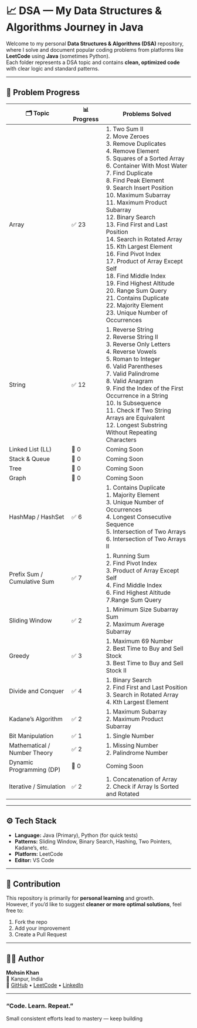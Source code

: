 # 📈 DSA — My Data Structures & Algorithms Journey in Java  

Welcome to my personal **Data Structures & Algorithms (DSA)** repository, where I solve and document popular coding problems from platforms like **LeetCode** using **Java** (sometimes Python).  
Each folder represents a DSA topic and contains **clean, optimized code** with clear logic and standard patterns.


---

## 🧩 Problem Progress

| 🗂️ Topic | 📊 Progress | Problems Solved |
|-----------|------------|----------------|
| Array | ✅ 23 | 1. Two Sum II<br>2. Move Zeroes<br>3. Remove Duplicates<br>4. Remove Element<br>5. Squares of a Sorted Array<br>6. Container With Most Water<br>7. Find Duplicate<br>8. Find Peak Element<br>9. Search Insert Position<br>10. Maximum Subarray<br>11. Maximum Product Subarray<br>12. Binary Search<br>13. Find First and Last Position<br>14. Search in Rotated Array<br>15.  Kth Largest Element<br>16. Find Pivot Index<br>17. Product of Array Except Self<br>18. Find Middle Index<br>19. Find Highest Altitude<br>20. Range Sum Query<br>21. Contains Duplicate<br>22. Majority Element<br>23. Unique Number of Occurrences |
| String | ✅ 12 | 1. Reverse String<br>2. Reverse String II<br>3. Reverse Only Letters<br>4. Reverse Vowels<br>5. Roman to Integer<br>6. Valid Parentheses<br>7. Valid Palindrome<br>8. Valid Anagram<br>9. Find the Index of the First Occurrence in a String<br>10. Is Subsequence<br>11. Check If Two String Arrays are Equivalent<br>12. Longest Substring Without Repeating Characters |
| Linked List (LL) | 🚧 0 | Coming Soon |
| Stack & Queue | 🚧 0 | Coming Soon |
| Tree | 🚧 0 | Coming Soon |
| Graph | 🚧 0 | Coming Soon |
| HashMap / HashSet | ✅ 6 | 1. Contains Duplicate<br>1. Majority Element<br>3. Unique Number of Occurrences<br>4. Longest Consecutive Sequence<br>5. Intersection of Two Arrays<br>6. Intersection of Two Arrays II |
| Prefix Sum / Cumulative Sum | ✅ 7 | 1. Running Sum<br>2. Find Pivot Index<br>3. Product of Array Except Self<br>4. Find Middle Index<br>6. Find Highest Altitude<br>7.Range Sum Query |
| Sliding Window | ✅ 2 |1. Minimum Size Subarray Sum<br>2. Maximum Average Subarray |
| Greedy | ✅ 3 | 1. Maximum 69 Number<br>2. Best Time to Buy and Sell Stock<br>3. Best Time to Buy and Sell Stock II |
| Divide and Conquer | ✅ 4 | 1. Binary Search<br>2. Find First and Last Position<br>3. Search in Rotated Array<br>4. Kth Largest Element |
| Kadane’s Algorithm | ✅ 2 | 1. Maximum Subarray<br>2. Maximum Product Subarray |
| Bit Manipulation | ✅ 1 | 1. Single Number |
| Mathematical / Number Theory | ✅ 2 | 1. Missing Number<br>2. Palindrome Number |
| Dynamic Programming (DP) | 🚧 0 | Coming Soon |
| Iterative / Simulation | ✅ 2 |1. Concatenation of Array<br>2. Check if Array Is Sorted and Rotated |

---

## ⚙️ Tech Stack

- **Language:** Java (Primary), Python (for quick tests)  
- **Patterns:** Sliding Window, Binary Search, Hashing, Two Pointers, Kadane’s, etc.  
- **Platform:** LeetCode  
- **Editor:** VS Code  



---

## 💬 Contribution

This repository is primarily for **personal learning** and growth.  
However, if you’d like to suggest **cleaner or more optimal solutions**, feel free to:
1. Fork the repo  
2. Add your improvement  
3. Create a Pull Request  

---

## 👨‍💻 Author

**Mohsin Khan**  
📍 Kanpur, India  
🔗 [GitHub](https://github.com/mohsinkhan85090) • [LeetCode](https://leetcode.com/u/mohsin85090) • [LinkedIn](https://linkedin.com/in/mohsin-khan-aiml)

---

###  “Code. Learn. Repeat.”  
Small consistent efforts lead to mastery — keep building 
